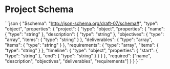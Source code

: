# Project Schema

\`\`\`json { "\$schema": "http://json-schema.org/draft-07/schema#", "type": "object", "properties":
{ "project": { "type": "object", "properties": { "name": { "type": "string" }, "description": {
"type": "string" }, "objectives": { "type": "array", "items": { "type": "string" } },
"deliverables": { "type": "array", "items": { "type": "string" } }, "requirements": { "type":
"array", "items": { "type": "string" } }, "timeline": { "type": "object", "properties": { "start": {
"type": "string" }, "end": { "type": "string" } } } }, "required": ["name", "description",
"objectives", "deliverables", "requirements"] } } } \`\`\`
